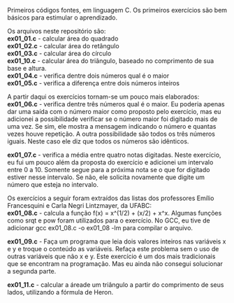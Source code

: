 Primeiros códigos fontes, em linguagem C. Os primeiros exercícios são bem básicos para estimular o aprendizado.
<p>
Os arquivos neste repositório são:<br>
<b>ex01_01.c</b> - calcular área do quadrado<br>
<b>ex01_02.c</b> - calcular área do retângulo<br>
<b>ex01_03.c</b> - calcular área do círculo<br>
<b>ex01_10.c</b> - calcular área do triãngulo, baseado no comprimento de sua base e altura.<br>  
<b>ex01_04.c</b> - verifica dentre dois números qual é o maior<br>
<b>ex01_05.c</b> - verifica a diferença entre dois números inteiros
<p>
A partir daqui os exercícios tornam-se um pouco mais elaborados:<br>  
<b>ex01_06.c</b> - verifica dentre três números qual é o maior. Eu poderia apenas dar uma saída com o número maior como proposto pelo exercício, mas eu adicionei a possibilidade verificar se o número maior foi digitado mais de uma vez. Se sim, ele mostra a mensagem indicando o número e quantas vezes houve repetição. A outra possibilidade são todos os três números iguais. Neste caso ele diz que todos os números são idênticos.
<p>
<b>ex01_07.c</b> - verifica a média entre quatro notas digitadas. Neste exercício, eu fui um pouco além da proposta do exercício e adicionei um intervalo entre 0 a 10. Somente segue para a próxima nota se o que for digitado estiver nesse intervalo. Se não, ele solicita novamente que digite um número que esteja no intervalo.<br>
<p>
Os exercícios a seguir foram extraídos das listas dos professores Emílio Francesquini e Carla Negri Lintzmayer, da UFABC:<br>
<b>ex01_08.c</b> - calcula a função f(x) = x^(1/2) + (x/2) + x^x. Algumas funções como srqt e pow foram utilizados para o exercício. No GCC, eu tive de adicionar gcc ex01_08.c -o ex01_08 -lm para compilar o arquivo.
<p>
<b>ex01_09.c</b> - Faça um programa que leia dois valores inteiros nas variáveis x e y e
troque o conteúdo as variáveis. Refaça este problema sem o uso de outras variáveis que não x e y. Este exercício é um dos mais tradicionais que se encontram na programação. Mas eu ainda não consegui solucionar a segunda parte.
<p>
<b>ex01_11.c</b> - calcular a áreade um triângulo a partir do comprimento de seus lados, utilizando a fórmula de Heron.
